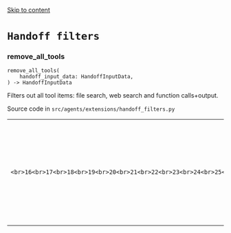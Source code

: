 [Skip to content](https://openai.github.io/openai-agents-python/ref/extensions/handoff_filters/#handoff-filters)

# `Handoff filters`

### remove\_all\_tools

```md-code__content
remove_all_tools(
    handoff_input_data: HandoffInputData,
) -> HandoffInputData

```

Filters out all tool items: file search, web search and function calls+output.

Source code in `src/agents/extensions/handoff_filters.py`

|     |     |
| --- | --- |
| ```<br>16<br>17<br>18<br>19<br>20<br>21<br>22<br>23<br>24<br>25<br>26<br>27<br>28<br>29<br>30<br>31<br>32<br>``` | ```md-code__content<br>def remove_all_tools(handoff_input_data: HandoffInputData) -> HandoffInputData:<br>    """Filters out all tool items: file search, web search and function calls+output."""<br>    history = handoff_input_data.input_history<br>    new_items = handoff_input_data.new_items<br>    filtered_history = (<br>        _remove_tool_types_from_input(history) if isinstance(history, tuple) else history<br>    )<br>    filtered_pre_handoff_items = _remove_tools_from_items(handoff_input_data.pre_handoff_items)<br>    filtered_new_items = _remove_tools_from_items(new_items)<br>    return HandoffInputData(<br>        input_history=filtered_history,<br>        pre_handoff_items=filtered_pre_handoff_items,<br>        new_items=filtered_new_items,<br>    )<br>``` |
